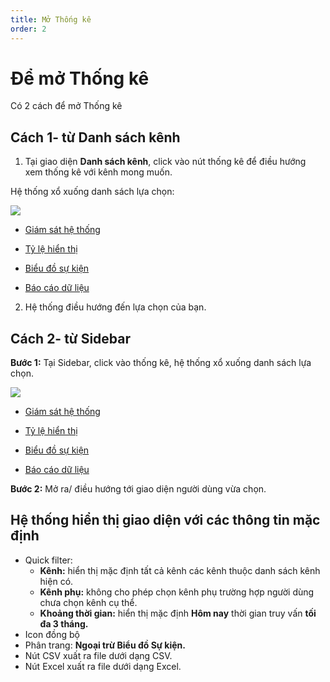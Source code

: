 ```yaml
---
title: Mở Thống kê
order: 2
---
```


# Để mở Thống kê
Có 2 cách để mở Thống kê

## Cách 1- từ Danh sách kênh
1. Tại giao diện **Danh sách kênh**, click vào nút thống kê để điều hướng xem thống kê với kênh mong muốn.

Hệ thống xổ xuống danh sách lựa chọn:

![](../image/icon-redirect.png)

* [Giám sát hệ thống](./3-monitor-system)

* [Tỷ lệ hiển thị](./4-fillrate)

* [Biểu đồ sự kiện](./5-data-reporting)

* [Báo cáo dữ liệu](./6-event-chart/1-default)

2. Hệ thống điều hướng đến lựa chọn của bạn.

## Cách 2- từ Sidebar

**Bước 1:** Tại Sidebar, click vào thống kê, hệ thống xổ xuống danh sách lựa chọn.

![](../image/select-statistic.png)

* [Giám sát hệ thống](./3-monitor-system)

* [Tỷ lệ hiển thị](./4-fillrate)

* [Biểu đồ sự kiện](./5-data-reporting)

* [Báo cáo dữ liệu](./6-event-chart/1-default)

**Bước 2:** Mở ra/ điều hướng tới giao diện người dùng vừa chọn.

## Hệ thống hiển thị giao diện với các thông tin mặc định
* Quick filter:
    * **Kênh:** hiển thị mặc định tất cả kênh các kênh thuộc danh sách kênh hiện có.
    * **Kênh phụ:** không cho phép chọn kênh phụ trường hợp người dùng chưa chọn kênh cụ thể.
    * **Khoảng thời gian:** hiển thị mặc định **Hôm nay** thời gian truy vấn **tối đa 3 tháng.**
* Icon đồng bộ
* Phân trang: **Ngoại trừ Biểu đồ Sự kiện.**
* Nút CSV xuất ra file dưới dạng CSV.
* Nút Excel xuất ra file dưới dạng Excel.




